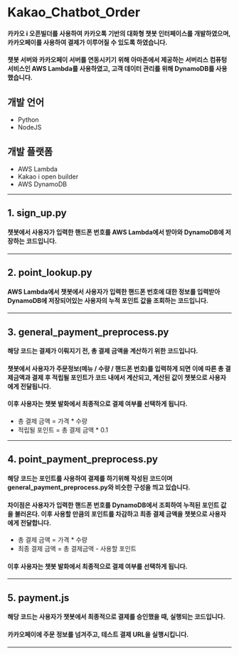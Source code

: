 # Kakao_Chatbot_Order

#### 카카오 i 오픈빌더를 사용하여 카카오톡 기반의 대화형 챗봇 인터페이스를 개발하였으며, 카카오페이를 사용하여 결제가 이루어질 수 있도록 하였습니다.   
#### 챗봇 서버와 카카오페이 서버를 연동시키기 위해 아마존에서 제공하는 서버리스 컴퓨텅 서비스인 AWS Lambda를 사용하였고, 고객 데이터 관리를 위해 DynamoDB를 사용했습니다.

## 개발 언어
  - Python
  - NodeJS
  
## 개발 플랫폼
  - AWS Lambda
  - Kakao i open builder
  - AWS DynamoDB

<hr/>

## 1. sign_up.py
#### 챗봇에서 사용자가 입력한 핸드폰 번호를 AWS Lambda에서 받아와 DynamoDB에 저장하는 코드입니다.

<hr/>

## 2. point_lookup.py
#### AWS Lambda에서 챗봇에서 사용자가 입력한 핸드폰 번호에 대한 정보를 입력받아 DynamoDB에 저장되어있는 사용자의 누적 포인트 값을 조회하는 코드입니다.

<hr/>

## 3. general_payment_preprocess.py
#### 해당 코드는 결제가 이뤄지기 전, 총 결제 금액을 계산하기 위한 코드입니다.   
#### 챗봇에서 사용자가 주문정보(메뉴 / 수량 / 핸드폰 번호)를 입력하게 되면 이에 따른 총 결제금액과 결제 후 적립될 포인트가 코드 내에서 계산되고, 계산된 값이 챗봇으로 사용자에게 전달됩니다.   
#### 이후 사용자는 챗봇 발화에서 최종적으로 결제 여부를 선택하게 됩니다.

  - 총 결제 금액 = 가격 * 수량
  - 적립될 포인트 = 총 결제 금액 * 0.1

<hr/>

## 4. point_payment_preprocess.py
#### 해당 코드는 포인트를 사용하여 결제를 하기위해 작성된 코드이며 general_payment_preprocess.py와 비슷한 구성을 띄고 있습니다.   
#### 차이점은 사용자가 입력한 핸드폰 번호를 DynamoDB에서 조회하여 누적된 포인트 값을 불러온다. 이후 사용할 만큼의 포인트를 차감하고 최종 결제 금액을 챗봇으로 사용자에게 전달합니다.
  - 총 결제 금액 = 가격 * 수량
  - 최종 결제 금액 = 총 결제금액 - 사용할 포인트     

#### 이후 사용자는 챗봇 발화에서 최종적으로 결제 여부를 선택하게 됩니다.

<hr/>

## 5. payment.js
#### 해당 코드는 사용자가 챗봇에서 최종적으로 결제를 승인했을 때, 실행되는 코드입니다.   
#### 카카오페이에 주문 정보를 넘겨주고, 테스트 결제 URL을 실행시킵니다.

<hr/>


